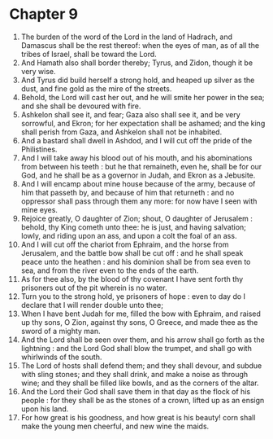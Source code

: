 # Chapter 9

1. The burden of the word of the Lord in the land of Hadrach, and Damascus shall be the rest thereof: when the eyes of man, as of all the tribes of Israel, shall be toward the Lord.
2. And Hamath also shall border thereby; Tyrus, and Zidon, though it be very wise.
3. And Tyrus did build herself a strong hold, and heaped up silver as the dust, and fine gold as the mire of the streets.
4. Behold, the Lord will cast her out, and he will smite her power in the sea; and she shall be devoured with fire.
5. Ashkelon shall see it, and fear; Gaza also shall see it, and be very sorrowful, and Ekron; for her expectation shall be ashamed; and the king shall perish from Gaza, and Ashkelon shall not be inhabited.
6. And a bastard shall dwell in Ashdod, and I will cut off the pride of the Philistines.
7. And I will take away his blood out of his mouth, and his abominations from between his teeth : but he that remaineth, even he, shall be for our God, and he shall be as a governor in Judah, and Ekron as a Jebusite.
8. And I will encamp about mine house because of the army, because of him that passeth by, and because of him that returneth : and no oppressor shall pass through them any more: for now have I seen with mine eyes.
9. Rejoice greatly, O daughter of Zion; shout, O daughter of Jerusalem : behold, thy King cometh unto thee: he is just, and having salvation; lowly, and riding upon an ass, and upon a colt the foal of an ass.
10. And I will cut off the chariot from Ephraim, and the horse from Jerusalem, and the battle bow shall be cut off : and he shall speak peace unto the heathen : and his dominion shall be from sea even to sea, and from the river even to the ends of the earth.
11. As for thee also, by the blood of thy covenant I have sent forth thy prisoners out of the pit wherein is no water.
12. Turn you to the strong hold, ye prisoners of hope : even to day do I declare that I will render double unto thee;
13. When I have bent Judah for me, filled the bow with Ephraim, and raised up thy sons, O Zion, against thy sons, O Greece, and made thee as the sword of a mighty man.
14. And the Lord shall be seen over them, and his arrow shall go forth as the lightning : and the Lord God shall blow the trumpet, and shall go with whirlwinds of the south.
15. The Lord of hosts shall defend them; and they shall devour, and subdue with sling stones; and they shall drink, and make a noise as through wine; and they shall be filled like bowls, and as the corners of the altar.
16. And the Lord their God shall save them in that day as the flock of his people : for they shall be as the stones of a crown, lifted up as an ensign upon his land.
17. For how great is his goodness, and how great is his beauty! corn shall make the young men cheerful, and new wine the maids.

